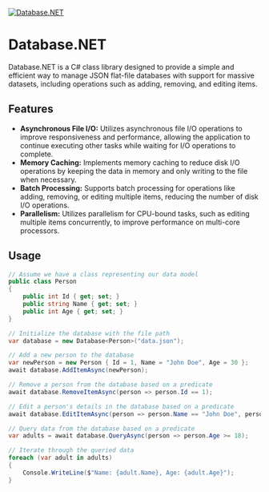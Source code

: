 <a href="Database.NET"><img src="http://readme-typing-svg.herokuapp.com?font=VT323&size=90&duration=2000&pause=1000&color=F70000&center=true&random=false&width=1100&height=140&lines=%E2%98%A6+Database.NET+%E2%98%A6;%E2%98%A6+By+Smoke+%E2%98%A6" alt="Database.NET" /></a>

# Database.NET

Database.NET is a C# class library designed to provide a simple and efficient way to manage JSON flat-file databases with support for massive datasets, including operations such as adding, removing, and editing items.

## Features

- **Asynchronous File I/O:** Utilizes asynchronous file I/O operations to improve responsiveness and performance, allowing the application to continue executing other tasks while waiting for I/O operations to complete.
- **Memory Caching:** Implements memory caching to reduce disk I/O operations by keeping the data in memory and only writing to the file when necessary.
- **Batch Processing:** Supports batch processing for operations like adding, removing, or editing multiple items, reducing the number of disk I/O operations.
- **Parallelism:** Utilizes parallelism for CPU-bound tasks, such as editing multiple items concurrently, to improve performance on multi-core processors.

## Usage

```csharp
// Assume we have a class representing our data model
public class Person
{
    public int Id { get; set; }
    public string Name { get; set; }
    public int Age { get; set; }
}

// Initialize the database with the file path
var database = new Database<Person>("data.json");

// Add a new person to the database
var newPerson = new Person { Id = 1, Name = "John Doe", Age = 30 };
await database.AddItemAsync(newPerson);

// Remove a person from the database based on a predicate
await database.RemoveItemAsync(person => person.Id == 1);

// Edit a person's details in the database based on a predicate
await database.EditItemAsync(person => person.Name == "John Doe", person => { person.Age = 35; });

// Query data from the database based on a predicate
var adults = await database.QueryAsync(person => person.Age >= 18);

// Iterate through the queried data
foreach (var adult in adults)
{
    Console.WriteLine($"Name: {adult.Name}, Age: {adult.Age}");
}
